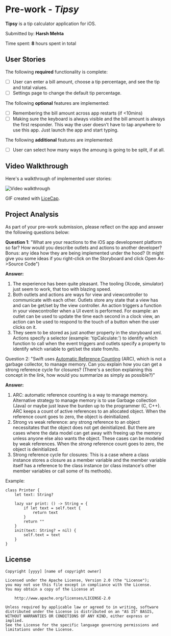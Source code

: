 # Pre-work - *Tipsy*

**Tipsy** is a tip calculator application for iOS.

Submitted by: **Harsh Mehta**

Time spent: **8** hours spent in total

## User Stories

The following **required** functionality is complete:

* [ ] User can enter a bill amount, choose a tip percentage, and see the tip and total values.
* [ ] Settings page to change the default tip percentage.

The following **optional** features are implemented:
* [ ] Remembering the bill amount across app restarts (if <10mins)
* [ ] Making sure the keyboard is always visible and the bill amount is always the first responder. This way the user doesn't have to tap anywhere to use this app. Just launch the app and start typing.

The following **additional** features are implemented:

- [ ] User can select how many ways the amoung is going to be split, if at all.

## Video Walkthrough 

Here's a walkthrough of implemented user stories:

<img src="http://i.imgur.com/bteqj4n.gif" title="Video walkthrough">

GIF created with [LiceCap](http://www.cockos.com/licecap/).

## Project Analysis

As part of your pre-work submission, please reflect on the app and answer the following questions below:

**Question 1**: "What are your reactions to the iOS app development platform so far? How would you describe outlets and actions to another developer? Bonus: any idea how they are being implemented under the hood? (It might give you some ideas if you right-click on the Storyboard and click Open As->Source Code")

**Answer:**
1. The experience has been quite pleasant. The tooling (Xcode, simulator) just seem to work, that too with blazing speed.
2. Both outlets and actions are ways for view and viewcontroller to communicate with each other. Outlets store any state that a view has and can be get/set by the view controller. An action triggers a function in your viewcontroller when a UI event is performed. For example: an outlet can be used to update the time each second in a clock view, an action can be used to respond to the touch of a button when the user clicks on it.
3. They seem to be stored as just another property in the storyboard xml. Actions specify a selector (example: 'tipCalculate:') to identify which function to call when the event triggers and outlets specify a property to identify which variable to get/set the state from/to.

Question 2: "Swift uses [Automatic Reference Counting](https://developer.apple.com/library/content/documentation/Swift/Conceptual/Swift_Programming_Language/AutomaticReferenceCounting.html#//apple_ref/doc/uid/TP40014097-CH20-ID49) (ARC), which is not a garbage collector, to manage memory. Can you explain how you can get a strong reference cycle for closures? (There's a section explaining this concept in the link, how would you summarize as simply as possible?)"

**Answer:**
1. ARC: automatic reference counting is a way to manage memory. Alternative strategy to manage memory is to use Garbage collection (Java) or maybe just leave the burden up to the programmer (C, C++). ARC keeps a count of active references to an allocated object. When the reference count goes to zero, the object is deinitialized.
2. Strong vs weak reference: any strong reference to an object necessitates that the object does not get deinitialized. But there are cases where the data model can get away with freeing up the memory unless anyone else also wants the object. These cases can be modeled by weak references. When the *strong* reference count goes to zero, the object is deinitialized.
3. Strong reference cycle for closures: This is a case where a class instance stores a closure as a member variable and the member variable itself has a reference to the class instance (or class instance's other member variables or call some of its methods). 

Example:
```
class Printer {
    let text: String?
    
    lazy var print: () -> String = {
        if let text = self.text {
            return text
        }
        return ""
    }
    init(text: String? = nil) {
        self.text = text
    }
}
```


## License

    Copyright [yyyy] [name of copyright owner]

    Licensed under the Apache License, Version 2.0 (the "License");
    you may not use this file except in compliance with the License.
    You may obtain a copy of the License at

        http://www.apache.org/licenses/LICENSE-2.0

    Unless required by applicable law or agreed to in writing, software
    distributed under the License is distributed on an "AS IS" BASIS,
    WITHOUT WARRANTIES OR CONDITIONS OF ANY KIND, either express or implied.
    See the License for the specific language governing permissions and
    limitations under the License.

